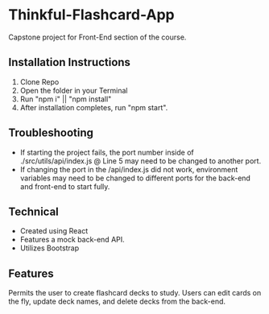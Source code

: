 # Thinkful-Flashcard-App
Capstone project for Front-End section of the course.

## Installation Instructions
1. Clone Repo
2. Open the folder in your Terminal
3. Run "npm i" || "npm install"
4. After installation completes, run "npm start".

## Troubleshooting
- If starting the project fails, the port number inside of ./src/utils/api/index.js @ Line 5 may need to be changed to another port.
- If changing the port in the /api/index.js did not work, environment variables may need to be changed to different ports for the back-end and front-end to start fully.

## Technical
- Created using React
- Features a mock back-end API.
- Utilizes Bootstrap

## Features
Permits the user to create flashcard decks to study. Users can edit cards on the fly, update deck names, and delete decks from the back-end.

